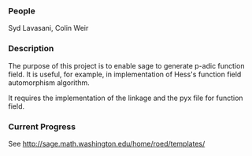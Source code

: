 

### People

Syd Lavasani, Colin Weir 


### Description

The purpose of this project is to enable sage to generate p-adic function field. It is useful, for example, in implementation of Hess's function field automorphism algorithm. 

It requires the implementation of the linkage and the pyx file for function field.   


### Current Progress

See <a href="http://sage.math.washington.edu/home/roed/templates/">http://sage.math.washington.edu/home/roed/templates/</a> 
